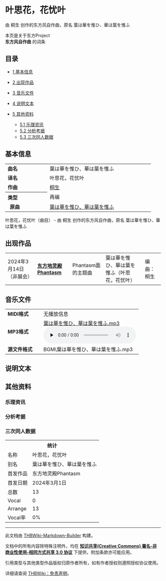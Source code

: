 # 叶思花，花忧叶

<!-- source html: G:\repos\THBWiki-Markdown-Builder\THBWikiMarkdown\Temp\main\d\d8\ns0%3A%E5%8F%B6%E6%80%9D%E8%8A%B1%EF%BC%8C%E8%8A%B1%E5%BF%A7%E5%8F%B6.html -->

由 桐生 创作的东方风自作曲，原名 葉は華を惟ひ、華は葉を惟ふ

本页是关于东方Project  
 **东方风自作曲** 的词条

## 目录

- [1 基本信息](#基本信息)
- [2 出现作品](#出现作品)
- [3 音乐文件](#音乐文件)
- [4 说明文本](#说明文本)
- [5 其他资料](#其他资料)

  - [5.1 乐理资讯](#乐理资讯)
  - [5.2 分析考据](#分析考据)
  - [5.3 三次同人数据](#三次同人数据)








## 基本信息

<table><tbody><tr><td style="width:120px"><b>曲名</b></td><td style="width:320px">葉は華を惟ひ、華は葉を惟ふ</td></tr><tr><td><b>译名</b></td><td>叶思花，花忧叶</td></tr><tr><td><b>作曲</b></td><td><a href="./桐生.md" title="桐生">桐生</a></td></tr><tr><th style="text-align: left;"><b>类型</b></th><td>再编</td></tr><tr><td style="padding-left:15px"><b>原曲</b></td><td><a href="./叶思花，花忧叶.md" title="叶思花，花忧叶" unred="">葉は華を惟ひ、華は葉を惟ふ</a></td></tr></tbody></table>

叶思花，花忧叶（曲目） - 由 桐生 创作的东方风自作曲，原名 葉は華を惟ひ、華は葉を惟ふ

## 出现作品

<table>

<tbody><tr><td>2024年3月14日（非展会）</td><td><b><a href="./東方地霊殿Phantasm.md" title="東方地霊殿Phantasm" unred="">东方地灵殿Phantasm</a></b></td><td>Phantasm面的主题曲</td><td style="padding-left:5px;">葉は華を惟ひ、華は葉を惟ふ（叶思花，花忧叶）</td><td style="padding-left:10px;">编曲：桐生</td></tr>
</tbody></table>



## 音乐文件

<table><tbody><tr class="mw-empty-elt"></tr><tr><td width="100"><b>MIDI格式</b></td><td>无播放信息</td></tr><tr><td><b>MP3格式</b></td><td><a href="./文件-葉は華を惟ひ、華は葉を惟ふ.mp3.md" title="文件:葉は華を惟ひ、華は葉を惟ふ.mp3">葉は華を惟ひ、華は葉を惟ふ.mp3</a><br><audio src="https://upload.thwiki.cc/5/53/%E8%91%89%E3%81%AF%E8%8F%AF%E3%82%92%E6%83%9F%E3%81%B2%E3%80%81%E8%8F%AF%E3%81%AF%E8%91%89%E3%82%92%E6%83%9F%E3%81%B5.mp3" loop="" controls="" preload="none"></audio></td></tr><tr><td><b>源文件格式</b></td><td>BGM\葉は華を惟ひ、華は葉を惟ふ.mp3</td></tr></tbody></table>



## 说明文本

## 其他资料

### 乐理资讯

### 分析考据

### 三次同人数据

<table><tbody><tr><th colspan="2">统计</th></tr>
<tr><td>名称</td><td>叶思花，花忧叶</td></tr>
<tr><td>别名</td><td>葉は華を惟ひ、華は葉を惟ふ</td></tr>
<tr><td>首发作品</td><td>东方地灵殿Phantasm</td></tr>
<tr><td>首发日期</td><td>2024年3月1日</td></tr>
<tr><td>总数</td><td>13</td></tr>
<tr><td>Vocal</td><td>0</td></tr>
<tr><td>Arrange</td><td>13</td></tr>
<tr><td>Vocal率</td><td>0%</td></tr>
</tbody></table>




  
  

  





---

此文档由 [THBWiki-Markdown-Builder](https://github.com/Delsin-Yu/THBWiki-Markdown-Builder) 构建。

文档中的所有内容除特殊注明外，均在 [**知识共享(Creative Commons) 署名-非商业性使用-相同方式共享 3.0 协议**](https://creativecommons.org/licenses/by-sa/3.0/deed.zh-hans) 下提供，附加条款亦可能应用。

引用类型与其他类型作品版权归原作者所有，如有作者授权则遵照授权协议使用。

详细请查阅 [THBWiki：免责声明](https://thbwiki.cc/THBWiki:%E5%85%8D%E8%B4%A3%E5%A3%B0%E6%98%8E)。

